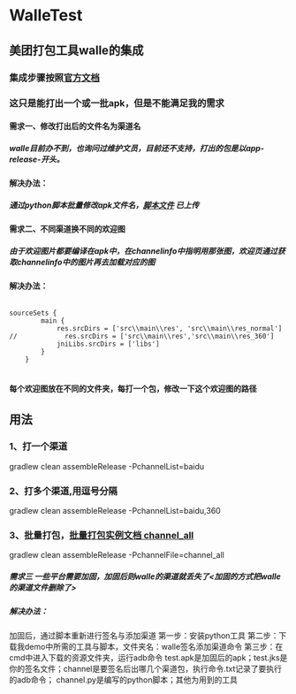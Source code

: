 # WalleTest
## 美团打包工具walle的集成
### 集成步骤按照<a href="https://github.com/Meituan-Dianping/walle">官方文档</a>
### 这只是能打出一个或一批apk，但是不能满足我的需求
#### 需求一、修改打出后的文件名为渠道名
##### walle目前办不到，也询问过维护文员，目前还不支持，打出的包是以app-release-开头。
#### 解决办法：
##### 通过python脚本批量修改apk文件名，<a href="https://github.com/Ruijiao/WalleTest/blob/master/modifyName.py">脚本文件</a> 已上传 
#### 需求二、不同渠道换不同的欢迎图
##### 由于欢迎图片都要编译在apk中，在channelinfo中指明用那张图，欢迎页通过获取channelinfo中的图片再去加载对应的图
#### 解决办法：
<pre>
<code>
sourceSets {
        main {
            res.srcDirs = ['src\\main\\res', 'src\\main\\res_normal']
//            res.srcDirs = ['src\\main\\res','src\\main\\res_360']
            jniLibs.srcDirs = ['libs']
        }
    }
</code>
</pre>
 #### 每个欢迎图放在不同的文件夹，每打一个包，修改一下这个欢迎图的路径
 
## 用法
### 1、打一个渠道
 gradlew clean assembleRelease -PchannelList=baidu
### 2、打多个渠道,用逗号分隔
 gradlew clean assembleRelease -PchannelList=baidu,360
### 3、批量打包，<a href="https://github.com/Ruijiao/WalleTest/blob/master/channel_all">批量打包实例文档 channel_all</a>
 gradlew clean assembleRelease -PchannelFile=channel_all

##### 需求三 一些平台需要加固，加固后则walle的渠道就丢失了<加固的方式把walle的渠道文件删除了>
##### 解决办法：
加固后，通过脚本重新进行签名与添加渠道
第一步：安装python工具
第二步：下载我demo中所需的工具与脚本，文件夹名：walle签名添加渠道命令
第三步：在cmd中进入下载的资源文件夹，运行adb命令
test.apk是加固后的apk；test.jks是你的签名文件；channel是要签名后出哪几个渠道包，执行命令.txt记录了要执行的adb命令；
channel.py是编写的python脚本；其他为用到的工具